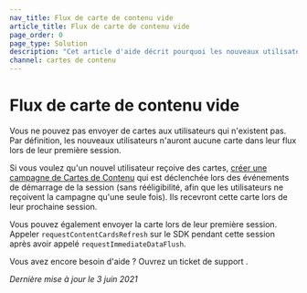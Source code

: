 ```yaml
---
nav_title: Flux de carte de contenu vide
article_title: Flux de carte de contenu vide
page_order: 0
page_type: Solution
description: "Cet article d'aide décrit pourquoi les nouveaux utilisateurs peuvent ne pas avoir de cartes de contenu dans leur flux et comment résoudre ce problème."
channel: cartes de contenu
---
```


# Flux de carte de contenu vide

Vous ne pouvez pas envoyer de cartes aux utilisateurs qui n'existent pas. Par définition, les nouveaux utilisateurs n'auront aucune carte dans leur flux lors de leur première session.

Si vous voulez qu'un nouvel utilisateur reçoive des cartes, [créer une campagne de Cartes de Contenu]({{site.baseurl}}/user_guide/message_building_by_channel/content_cards/overview/#content-cards) qui est déclenchée lors des événements de démarrage de la session (sans rééligibilité, afin que les utilisateurs ne reçoivent la campagne qu'une seule fois). Ils recevront cette carte lors de leur prochaine session.

Vous pouvez également envoyer la carte lors de leur première session. Appeler `requestContentCardsRefresh` sur le SDK pendant cette session après avoir appelé `requestImmediateDataFlush`.

Vous avez encore besoin d'aide ? Ouvrez un ticket de support []({{site.baseurl}}/braze_support/).

_Dernière mise à jour le 3 juin 2021_